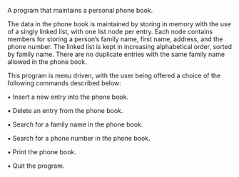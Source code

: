 A program that maintains a personal phone book. 

The data in the phone book is maintained by storing in memory with the use of a singly linked list, with 
one list node per entry. Each node contains members for storing a person’s family name, first name, address, 
and  the  phone  number. The  linked  list  is kept  in  increasing alphabetical  order,  sorted  by  family  name.
There  are  no  duplicate  entries  with  the  same  family  name allowed in the phone book. 
 
This program is menu driven, with the user being offered a choice of the following commands described below: 

▪ Insert a new entry into the phone book. 

▪ Delete an entry from the phone book. 

▪ Search for a family name in the phone book. 

▪ Search for a phone number in the phone book. 
 
▪ Print the phone book.

▪ Quit the program. 
